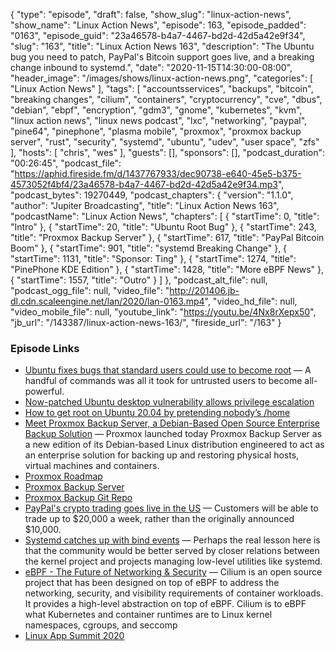 {
  "type": "episode",
  "draft": false,
  "show_slug": "linux-action-news",
  "show_name": "Linux Action News",
  "episode": 163,
  "episode_padded": "0163",
  "episode_guid": "23a46578-b4a7-4467-bd2d-42d5a42e9f34",
  "slug": "163",
  "title": "Linux Action News 163",
  "description": "The Ubuntu bug you need to patch, PayPal's Bitcoin support goes live, and a breaking change inbound to systemd.",
  "date": "2020-11-15T14:30:00-08:00",
  "header_image": "/images/shows/linux-action-news.png",
  "categories": [
    "Linux Action News"
  ],
  "tags": [
    "accountsservices",
    "backups",
    "bitcoin",
    "breaking changes",
    "cilium",
    "containers",
    "cryptocurrency",
    "cve",
    "dbus",
    "debian",
    "ebpf",
    "encryption",
    "gdm3",
    "gnome",
    "kubernetes",
    "kvm",
    "linux action news",
    "linux news podcast",
    "lxc",
    "networking",
    "paypal",
    "pine64",
    "pinephone",
    "plasma mobile",
    "proxmox",
    "proxmox backup server",
    "rust",
    "security",
    "systemd",
    "ubuntu",
    "udev",
    "user space",
    "zfs"
  ],
  "hosts": [
    "chris",
    "wes"
  ],
  "guests": [],
  "sponsors": [],
  "podcast_duration": "00:26:45",
  "podcast_file": "https://aphid.fireside.fm/d/1437767933/dec90738-e640-45e5-b375-4573052f4bf4/23a46578-b4a7-4467-bd2d-42d5a42e9f34.mp3",
  "podcast_bytes": 19270449,
  "podcast_chapters": {
    "version": "1.1.0",
    "author": "Jupiter Broadcasting",
    "title": "Linux Action News 163",
    "podcastName": "Linux Action News",
    "chapters": [
      {
        "startTime": 0,
        "title": "Intro"
      },
      {
        "startTime": 20,
        "title": "Ubuntu Root Bug"
      },
      {
        "startTime": 243,
        "title": "Proxmox Backup Server"
      },
      {
        "startTime": 617,
        "title": "PayPal Bitcoin Boom"
      },
      {
        "startTime": 901,
        "title": "systemd Breaking Change"
      },
      {
        "startTime": 1131,
        "title": "Sponsor: Ting"
      },
      {
        "startTime": 1274,
        "title": "PinePhone KDE Edition"
      },
      {
        "startTime": 1428,
        "title": "More eBPF News"
      },
      {
        "startTime": 1557,
        "title": "Outro"
      }
    ]
  },
  "podcast_alt_file": null,
  "podcast_ogg_file": null,
  "video_file": "http://201406.jb-dl.cdn.scaleengine.net/lan/2020/lan-0163.mp4",
  "video_hd_file": null,
  "video_mobile_file": null,
  "youtube_link": "https://youtu.be/4Nx8rXepx50",
  "jb_url": "/143387/linux-action-news-163/",
  "fireside_url": "/163"
}


### Episode Links

  * [Ubuntu fixes bugs that standard users could use to become root](https://arstechnica.com/information-technology/2020/11/ubuntu-fixes-bugs-that-standard-users-could-use-to-become-root/ "Ubuntu fixes bugs that standard users could use to become root") — A handful of commands was all it took for untrusted users to become all-powerful.
  * [Now-patched Ubuntu desktop vulnerability allows privilege escalation](https://www.theregister.com/2020/11/11/ubuntu_desktop_vulnerability_allows_privilege/ "Now-patched Ubuntu desktop vulnerability allows privilege escalation")
  * [How to get root on Ubuntu 20.04 by pretending nobody’s /home](https://securitylab.github.com/research/Ubuntu-gdm3-accountsservice-LPE "How to get root on Ubuntu 20.04 by pretending nobody’s /home")
  * [Meet Proxmox Backup Server, a Debian-Based Open Source Enterprise Backup Solution](https://9to5linux.com/meet-proxmox-backup-server-a-debian-based-open-source-enterprise-backup-solution "Meet Proxmox Backup Server, a Debian-Based Open Source Enterprise Backup Solution") — Proxmox launched today Proxmox Backup Server as a new edition of its Debian-based Linux distribution engineered to act as an enterprise solution for backing up and restoring physical hosts, virtual machines and containers.
  * [Proxmox Roadmap](https://pbs.proxmox.com/wiki/index.php/Roadmap "Proxmox Roadmap")
  * [Proxmox Backup Server](https://www.proxmox.com/en/proxmox-backup-server "Proxmox Backup Server")
  * [Proxmox Backup Git Repo](https://git.proxmox.com/?p=proxmox-backup.git;a=summary "Proxmox Backup Git Repo")
  * [PayPal's crypto trading goes live in the US](https://cointelegraph.com/news/paypal-s-crypto-goes-live-in-the-us "PayPal's crypto trading goes live in the US") — Customers will be able to trade up to $20,000 a week, rather than the originally announced $10,000.
  * [Systemd catches up with bind events](https://lwn.net/Articles/837033/ "Systemd catches up with bind events") — Perhaps the real lesson here is that the community would be better served by closer relations between the kernel project and projects managing low-level utilities like systemd. 
  * [eBPF - The Future of Networking & Security](https://cilium.io/blog/2020/11/10/ebpf-future-of-networking/ "eBPF - The Future of Networking & Security") — Cilium is an open source project that has been designed on top of eBPF to address the networking, security, and visibility requirements of container workloads. It provides a high-level abstraction on top of eBPF. Cilium is to eBPF what Kubernetes and container runtimes are to Linux kernel namespaces, cgroups, and seccomp
  * [Linux App Summit 2020](https://linuxappsummit.org/ "Linux App Summit 2020")



